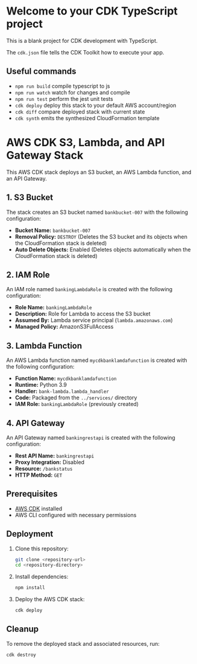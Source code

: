 # Welcome to your CDK TypeScript project

This is a blank project for CDK development with TypeScript.

The `cdk.json` file tells the CDK Toolkit how to execute your app.

## Useful commands

* `npm run build`   compile typescript to js
* `npm run watch`   watch for changes and compile
* `npm run test`    perform the jest unit tests
* `cdk deploy`      deploy this stack to your default AWS account/region
* `cdk diff`        compare deployed stack with current state
* `cdk synth`       emits the synthesized CloudFormation template


# AWS CDK S3, Lambda, and API Gateway Stack

This AWS CDK stack deploys an S3 bucket, an AWS Lambda function, and an API Gateway.

## 1. S3 Bucket

The stack creates an S3 bucket named `bankbucket-007` with the following configuration:

- **Bucket Name:** `bankbucket-007`
- **Removal Policy:** `DESTROY` (Deletes the S3 bucket and its objects when the CloudFormation stack is deleted)
- **Auto Delete Objects:** Enabled (Deletes objects automatically when the CloudFormation stack is deleted)

## 2. IAM Role

An IAM role named `bankingLambdaRole` is created with the following configuration:

- **Role Name:** `bankingLambdaRole`
- **Description:** Role for Lambda to access the S3 bucket
- **Assumed By:** Lambda service principal (`lambda.amazonaws.com`)
- **Managed Policy:** AmazonS3FullAccess

## 3. Lambda Function

An AWS Lambda function named `mycdkbanklamdafunction` is created with the following configuration:

- **Function Name:** `mycdkbanklamdafunction`
- **Runtime:** Python 3.9
- **Handler:** `bank-lambda.lambda_handler`
- **Code:** Packaged from the `../services/` directory
- **IAM Role:** `bankingLambdaRole` (previously created)

## 4. API Gateway

An API Gateway named `bankingrestapi` is created with the following configuration:

- **Rest API Name:** `bankingrestapi`
- **Proxy Integration:** Disabled
- **Resource:** `/bankstatus`
- **HTTP Method:** `GET`
  
## Prerequisites

- [AWS CDK](https://docs.aws.amazon.com/cdk/latest/guide/getting_started.html) installed
- AWS CLI configured with necessary permissions

## Deployment

1. Clone this repository:

    ```bash
    git clone <repository-url>
    cd <repository-directory>
    ```

2. Install dependencies:

    ```bash
    npm install
    ```

3. Deploy the AWS CDK stack:

    ```bash
    cdk deploy
    ```

## Cleanup

To remove the deployed stack and associated resources, run:

```bash
cdk destroy

